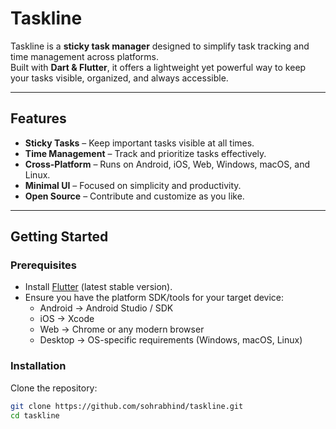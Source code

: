 # Taskline

Taskline is a **sticky task manager** designed to simplify task tracking and time management across platforms.  
Built with **Dart & Flutter**, it offers a lightweight yet powerful way to keep your tasks visible, organized, and always accessible.

---

## Features

-  **Sticky Tasks** – Keep important tasks visible at all times.  
-  **Time Management** – Track and prioritize tasks effectively.  
-  **Cross-Platform** – Runs on Android, iOS, Web, Windows, macOS, and Linux.  
-  **Minimal UI** – Focused on simplicity and productivity.  
-  **Open Source** – Contribute and customize as you like.

---

##  Getting Started

### Prerequisites
- Install [Flutter](https://flutter.dev/docs/get-started/install) (latest stable version).
- Ensure you have the platform SDK/tools for your target device:
  - Android → Android Studio / SDK
  - iOS → Xcode
  - Web → Chrome or any modern browser
  - Desktop → OS-specific requirements (Windows, macOS, Linux)

### Installation

Clone the repository:
```bash
git clone https://github.com/sohrabhind/taskline.git
cd taskline

